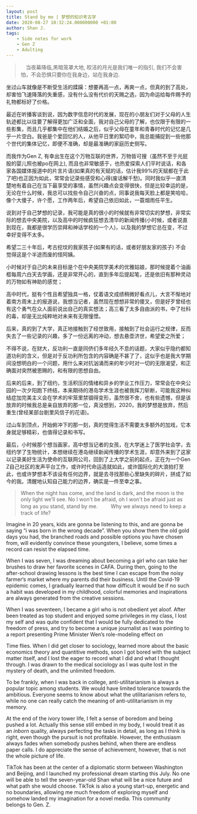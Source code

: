 ```yaml
---
layout: post
title: Stand by me | 梦想的知识考古学
date: 2020-08-27 10:32:24.000000000 +01:00
author: Shan J.
tags:
    - Side notes for work
    - Gen Z
    - Adulting
---
```


>　当夜幕降临,黑暗笼罩大地, 皎洁的月光是我们唯一的指引, 我们不会害怕，不会恐惧只要你在我身边，站在我身边.

坐过山车就像是不断受生活的蹂躏：想要再高一点，再爽一点，但真的到了高处，却害怕飞速降落的失重感，没有什么没有代价的天赐之选，因为命运给每件赐予的礼物都标好了价格。

最近在听播客谈到说，因为数字信息时代的发展，现在的小朋友们对于父母的人生轨迹都比以往要了解得更加广泛和全面，我对自己父母的了解，也仅限于有限的一些影集，而且几乎都集中在他们结婚之后，似乎父母在童年和青春时代的记忆是几乎一片空白。我爸是个爱回忆的人，从他平日里的絮叨中，我总能捕捉到一些他那个世代的集体记忆，即便不准确，却是最准确的家庭历史侧写。

而我作为Gen Z, 有幸出生在这个万物互联的世界，万物皆可搜（虽然不至于光屁股的婴儿照也被po在网上), 而且也非常敏感于，也热爱探索人们平时说话，和各家各国媒体报道中的片言片语(如果真的有天赋的话，估计我99%的天赋都在于此了吧)也正因为如此，常常会记录些感受和心得(废话解千愁)。同时我似乎一直清楚地有着自己在当下最享受的事情，虽然兴趣点会变得很快，但是比较幸运的是，无论在什么时候，我总可以找些令自己兴奋的点，同事说我每天脸上都是笑哈哈，像个大傻子，许个愿，工作两年后，希望自己依旧如此，一蓑烟雨任平生。

说到对于自己梦想的记录，我可能是真的很小的时候就有非常切实的梦想，非常实际的想去中央美院，以及高中的时候疯狂想去清华的新闻传播(小时候，或者说直到现在，我都是很学历崇拜和神话学校的一个人)，以及我的梦想它总在变，不过幸好变得不太多。

希望二三十年后，考古挖坟的我家孩子(如果有的话，或者好朋友家的孩子) 不会觉得这是个半途而废的怪阿姨。

小时候对于自己的未来目标是个在中央美院学美术的优雅姑娘，那时候提着个油画框每周六白天去学画，还是非常开心的，直到多年后提起笔，还是依旧有那种灵动的万物如有神助的感觉；

高中时代，挺有个性且希望独具一格，仗着语文成绩稍微好看点儿，大言不惭地对着南方周末上的报道说，我想当记者，虽然现在想想非常的傻叉，但是好歹曾经也有这个勇气在众人面前说出自己的真实想法；高三看了太多自由派的书，中了社科的毒，却是无比纯粹地对未来有无限憧憬。

后来，真的到了大学，真正地接触到了经世致用，接触到了社会运行之规律，反而失去了一些记录的兴趣，多了一份远离的冲动，想去悬壶济世，希望爱之所爱；

不得不说，在财大，反功利一直是同侪们多年经久不息的话题，大家似乎隐约都知道功利的含义，但是对于反功利所包含的内容确是不甚了了，这似乎也是我大学期间没想明白的一个问题，用什么来对抗汹涌而来的年少时对一切的无限渴望，和正确面对突然被恩赐的，和有限的思想自由。

后来的后来，到了纽约，生活积压的情绪和异乡的学业工作压力，常常会在中央公园的一次夕阳跑下终结，本来期待的港岛学术生涯也被我挥刀斩断，可能我这种纠结症加完美主义会在学术的牢笼里禁锢得变形，虽然很不舍，也有些遗憾，但是该放弃的时候我总是亲自放弃的那一位，真没想到，2020，我的梦想是放弃，然后重生(曾经某部台剧里风信子的花语)。

过山车到顶点，开始俯冲下的那一刻，真的觉得生活不需要太多额外的加戏，它本身就足够精彩，也值得记录和书写。

最后，小时候那个想当画家，高中想当记者的女孩，在大学迷上了医学社会学，去纽约学了生物统计，本想继续在港岛继续新闻传播的学术生涯，却意外来到了这家以记录美好生活为使命的互联网公司，回到了上大学之前的起点，正在为一个Gen Z自己社区的发声平台工作，或许时代命运造就如此，或许国际化的大浪拍打至此，也或许梦想本不该设有任何边界，就是去寻找那些心里缺失的碎片，拼成了如今的我。清醒地认知自己能力的边界，确实是一件至幸之事。

> When the night has come, and the land is dark, and the moon is the only light we’ll see. No I won't be afraid, oh I won't be afraid
just as long as you stand, stand by me.
　　
Why we always need to keep a track of life?

Imagine in 20 years, kids are gonna be listening to this, and are gonna be saying “i was born in the wrong decade”. When you show them the old gold days you had, the branched roads and possible options you have chosen from, will evidently convince these youngsters, I believe, some times a record can resist the elapsed time.

When I was seven, I was dreaming about becoming a girl who can take her brushes to draw her favorite scenes in CAFA. During then, going to the after-school drawing lessons is the best time I can escape from the noisy farmer‘s market where my parents did their business. Until the Covid-19 epidemic comes, I gradually learned that how difficult it would be if no such a habit was developed in my childhood, colorful memories and inspirations are always generated from the creative sessions.

When I was seventeen, I became a girl who is not obedient yet aloof. After been treated as top student and enjoyed some privileges in my class, I lost my self and was quite confident that I would be fully dedicated to the freedom of press, and try to become a unique journalist as I was pointing to a report presenting Prime Minister Wen’s role-modeling effect on

Time flies. When I did get closer to sociology, learned more about the basic economics theory and quantitive methods, soon I got bored with the subject matter itself, and I lost the eager to record what I did and what I thought through. I was drawn to the medical sociology as I was quite lost in the mystery of death, and the unlimited freedom.

To be frankly, when I was back in college, anti-utilitarianism is always a popular topic among students. We would have limited tolerance towards the ambitious. Everyone seems to know about what the utilitarianism refers to, while no one can really catch the meaning of anti-utilitarianism in my memory.

At the end of the ivory tower life, I felt a sense of boredom and being pushed a lot. Actually this sense still embed in my body, I would treat it as an *inborn* quality, always perfecting the tasks in detail, as long as I think is right, even though the pursuit is not profitable. However, the enthusiasm always fades when somebody pushes behind, when there are endless paper calls. I do appreciate the sense of achievement, however, that is not the whole picture of life.  

TikTok has been at the center of a diplomatic storm between Washington and Beijing, and I launched my professional dream starting this July. No one will be able to tell the seven-year-old Shan what will be a nice future and what path she would choose. TikTok is also a young start-up, energetic and no boundaries, allowing me much freedom of exploring myself and somehow landed my imagination for a novel media. This community belongs to Gen. Z.
